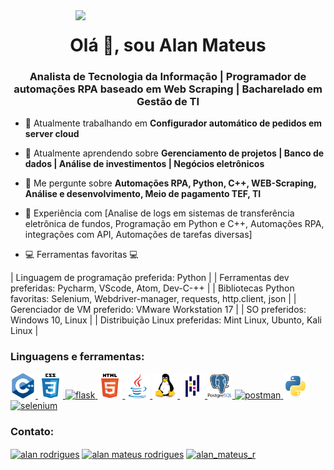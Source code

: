 <img src="https://raw.githubusercontent.com/MicaelliMedeiros/micaellimedeiros/master/image/computer-illustration.png" min-width="400px" max-width="400px" width="400px" align="right">

<h1 align="center">Olá 👋, sou Alan Mateus</h1>
<h3 align="center">Analista de Tecnologia da Informação | Programador de automações RPA baseado em Web Scraping | Bacharelado em Gestão de TI</h3>

- 🔭 Atualmente trabalhando em **Configurador automático de pedidos em server cloud**

- 🌱 Atualmente aprendendo sobre **Gerenciamento de projetos | Banco de dados | Análise de investimentos | Negócios eletrônicos**

- 💬 Me pergunte sobre **Automações RPA, Python, C++, WEB-Scraping, Análise e desenvolvimento, Meio de pagamento TEF, TI**

- 📄 Experiência com [Analise de logs em sistemas de transferência eletrônica de fundos, Programação em Python e C++, Automações RPA, integrações com API, Automações de tarefas diversas]

- 💻 Ferramentas favoritas 💻

| Linguagem de programação preferida: Python |
| Ferramentas dev preferidas: Pycharm, VScode, Atom, Dev-C-++ |
| Bibliotecas Python favoritas: Selenium, Webdriver-manager, requests, http.client, json |
| Gerenciador de VM preferido: VMware Workstation 17 |
| SO preferidos: Windows 10, Linux | 
| Distribuição Linux preferidas: Mint Linux, Ubunto, Kali Linux |


<h3 align="left">Linguagens e ferramentas:</h3>
<p align="left"> <a href="https://www.w3schools.com/cpp/" target="_blank" rel="noreferrer"> <img src="https://raw.githubusercontent.com/devicons/devicon/master/icons/cplusplus/cplusplus-original.svg" alt="cplusplus" width="40" height="40"/> </a> <a href="https://www.w3schools.com/css/" target="_blank" rel="noreferrer"> <img src="https://raw.githubusercontent.com/devicons/devicon/master/icons/css3/css3-original-wordmark.svg" alt="css3" width="40" height="40"/> </a> <a href="https://flask.palletsprojects.com/" target="_blank" rel="noreferrer"> <img src="https://www.vectorlogo.zone/logos/pocoo_flask/pocoo_flask-icon.svg" alt="flask" width="40" height="40"/> </a> <a href="https://www.w3.org/html/" target="_blank" rel="noreferrer"> <img src="https://raw.githubusercontent.com/devicons/devicon/master/icons/html5/html5-original-wordmark.svg" alt="html5" width="40" height="40"/> </a> <a href="https://www.java.com" target="_blank" rel="noreferrer"> <img src="https://raw.githubusercontent.com/devicons/devicon/master/icons/java/java-original.svg" alt="java" width="40" height="40"/> </a> <a href="https://www.linux.org/" target="_blank" rel="noreferrer"> <img src="https://raw.githubusercontent.com/devicons/devicon/master/icons/linux/linux-original.svg" alt="linux" width="40" height="40"/> </a> <a href="https://pandas.pydata.org/" target="_blank" rel="noreferrer"> <img src="https://raw.githubusercontent.com/devicons/devicon/2ae2a900d2f041da66e950e4d48052658d850630/icons/pandas/pandas-original.svg" alt="pandas" width="40" height="40"/> </a> <a href="https://www.postgresql.org" target="_blank" rel="noreferrer"> <img src="https://raw.githubusercontent.com/devicons/devicon/master/icons/postgresql/postgresql-original-wordmark.svg" alt="postgresql" width="40" height="40"/> </a> <a href="https://postman.com" target="_blank" rel="noreferrer"> <img src="https://www.vectorlogo.zone/logos/getpostman/getpostman-icon.svg" alt="postman" width="40" height="40"/> </a> <a href="https://www.python.org" target="_blank" rel="noreferrer"> <img src="https://raw.githubusercontent.com/devicons/devicon/master/icons/python/python-original.svg" alt="python" width="40" height="40"/> </a> <a href="https://www.selenium.dev" target="_blank" rel="noreferrer"> <img src="https://raw.githubusercontent.com/detain/svg-logos/780f25886640cef088af994181646db2f6b1a3f8/svg/selenium-logo.svg" alt="selenium" width="40" height="40"/> </a> </p>

<h3 align="left">Contato:</h3>
<p align="left">
<a href="https://linkedin.com/in/alan rodrigues" target="blank"><img align="center" src="https://raw.githubusercontent.com/rahuldkjain/github-profile-readme-generator/master/src/images/icons/Social/linked-in-alt.svg" alt="alan rodrigues" height="30" width="40" /></a>
<a href="https://fb.com/alan mateus rodrigues" target="blank"><img align="center" src="https://raw.githubusercontent.com/rahuldkjain/github-profile-readme-generator/master/src/images/icons/Social/facebook.svg" alt="alan mateus rodrigues" height="30" width="40" /></a>
<a href="https://instagram.com/alan_mateus_r" target="blank"><img align="center" src="https://raw.githubusercontent.com/rahuldkjain/github-profile-readme-generator/master/src/images/icons/Social/instagram.svg" alt="alan_mateus_r" height="30" width="40" /></a>
</p>




